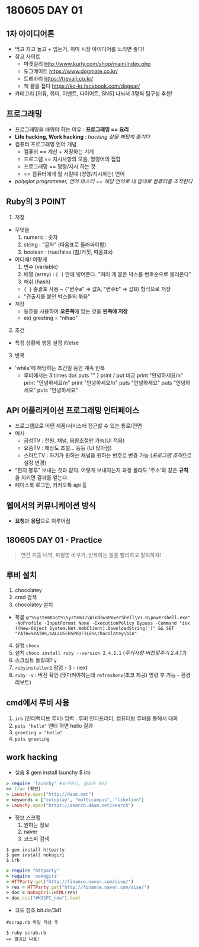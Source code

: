 # 180605 DAY 01
## 1차 아이디어톤
- 먹고 자고 놀고 + 입는거, 취미 시장 아이디어를 노리면 좋다!
- 참고 사이트
  - 마켓컬리 http://www.kurly.com/shop/main/index.php
  - 도그메이트 https://www.dogmate.co.kr/
  - 트레바리 https://trevari.co.kr/
  - 책 끝을 접다 https://ko-kr.facebook.com/dogear/
- 카테고리 [의류, 취미, 이벤트, 다이어트, SNS] 나눠서 3명씩 팀구성 추천!
## 프로그래밍
- 프로그래밍을 배워야 하는 이유 : **프로그래밍 == 요리**
- **Life hacking, Work hacking** : *hacking 삶을 재밌게 즐기다*
- 컴퓨터 프로그래밍 언어 개념
  - 컴퓨터 == 계산 + 저장하는 기계
  - 프로그램 == 지시사항의 모음, 명령어의 집합
  - 프로그래밍 == 명령/지시 하는 것
  - => 컴퓨터에게 뭘 시킬때 (명령/지시하는) 언어
- *polyglot programmer, 언어 마스터 == 해당 언어로 내 맘대로 컴퓨터를 조작한다*
## Ruby의 3 POINT
1. 저장
  - 무엇을
    1. numeric : 숫자
    2. string : "글자" (따옴표로 둘러싸야함)
    3. boolean : true/false (참/거짓, 따옴표x)
  - 어디에/ 어떻게
    1. 변수 (variable)
    2. 배열 (array) : `[ ]` 안에 넣어준다. "여러 개 붙은 박스를 번호순으로 불러온다"
    3. 해쉬 (hash)
      - `{ }` 중괄호 사용 ~ {"변수a" => 값A, "변수b" => 값B} 형식으로 저장
      - "견출지를 붙인 박스들의 묶음"
  - 저장
    - 등호를 사용하여 **오른쪽**에 있는 것을 **왼쪽에 저장**
    - ex) greeting = "nihao"
2. 조건
  - 특정 상황에 행동 설정 if/else
3. 반복
  - 'while'에 해당하는 조건일 동안 계속 반복
    - 루비에서는
    3.times do{
     puts ""
    }
    print / put 비교
    print "안녕하세요/n"
    print "안녕하세요/n"
    print "안녕하세요/n"
    puts "안녕하세요"
    puts "안녕하세요"
    puts "안녕하세요"
## API 어플리케이션 프로그래밍 인터페이스
- 프로그램으로 어떤 제품/서비스에 접근할 수 있는 통로/전면
- 예시
  - 금성TV : 전원, 채널, 음량조절만 가능(UI 적음)
  - 요즘TV : 해상도 조절... 등등 (UI 많아짐)
  - 스마트TV : 자기가 원하는 채널을 원하는 번호로 변경 가능 (*프로그램 조작*으로 설정 변경)
- "편지 봉투" 보내는 것과 같다. 어떻게 보내지는지 과정 몰라도 '주소'와 같은 **규칙**을 지키면 결과를 얻는다.
- 페이스북 로그인, 카카오톡 api 등
## 웹에서의 커뮤니케이션 방식
- **요청**과 **응답**으로 이루어짐
## 180605 DAY 01 - Practice
> 연간 지출 내역, 파일명 바꾸기, 반복하는 일을 빨리하고 칼퇴하쟈!
## 루비 설치
1. chocolatey
2. cmd 검색
3. chocolatey 설치
  - 복붙 `@"%SystemRoot%\System32\WindowsPowerShell\v1.0\powershell.exe" -NoProfile -InputFormat None -ExecutionPolicy Bypass -Command "iex ((New-Object System.Net.WebClient).DownloadString(')" && SET "PATH=%PATH%;%ALLUSERSPROFILE%\chocolatey\bin"`
4. 실행 `choco`
5. 설치 `choco install ruby --version 2.4.1.1` (*주의사항 버전맞추기 2.4.1.1*)
6. 스크립트 돌릴래? `y`
7. `rubyinstaller2` 팝업 - 3 - next
8. `ruby -v` : 버전 확인 (껏다켜야하는데 `refreshenv`(초코 제공) 명령 후 가능 - 환경 리부트)
## cmd에서 루비 사용
1. `irb` (인터랙티브 루비) 입력 : 루비 인터프리터, 컴퓨터랑 루비를 통해서 대화
2. `puts "hello"` 엔터 하면 hello 결과
3. `greeting = "hello"`
4. `puts greeting`
## work hacking
- 실습
    $ gem install launchy
    $ irb
```ruby
> require 'launchy' #요구하다, 필요로 하다
=> true (확인)
> Launchy.open("http://daum.net")
> keywords = ["coldplay", "multicampus", "likelion"]
> Launchy.open("https://search.daum.net/search")
```
- 정보 스크랩
  1. 원하는 정보
  2. naver
  3. 코스피 검색
```console
$ gem install httparty
$ gem install nokogiri
$ irb
```
```ruby
> require "httparty"
> require 'nokogiri'
> HTTParty.get("http://finance.naver.com/sise/")
> res = HTTParty.get("http://finance.naver.com/sise/")
> doc = Nokogiri::HTML(res)
> doc.css("#KOSPI_now").text
```
- 코드 참조 bit.do/3d1
```console
#scrap.rb 파일 작성 후

$ ruby scrab.rb
=> 결과값 나옴!
```
